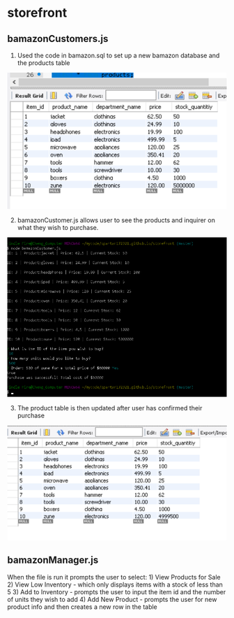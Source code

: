 # storefront
<h2>bamazonCustomers.js</h2>

1) Used the code in bamazon.sql to set up a new bamazon database and the products table

![Before table](/beforetable.png)


2) bamazonCustomer.js allows user to see the products and inquirer on what they wish to purchase. 

![CLI Image](/cli.png)


3) The product table is then updated after user has confirmed their purchase

![CLI Image](/aftertable.png)

<h2>bamazonManager.js</h2>
When the file is run it prompts the user to select:
1) View Products for Sale
2) View Low Inventory - which only displays items with a stock of less than 5
3) Add to Inventory - prompts the user to input the item id and the number of units they wish to add
4) Add New Product - prompts the user for new product info and then creates a new row in the table


